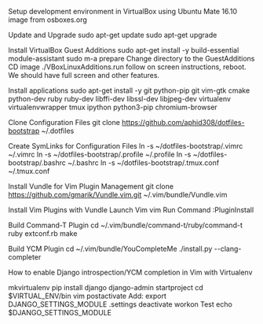 Setup development environment in VirtualBox using Ubuntu Mate 16.10 image from osboxes.org 

Update and Upgrade
sudo apt-get update
sudo apt-get upgrade

Install VirtualBox Guest Additions
sudo apt-get install -y build-essential module-assistant
sudo m-a prepare
Change directory to the GuestAdditions CD image
./VBoxLinuxAdditions.run
follow on screen instructions, reboot. We should have full screen and other features.

Install applications
sudo apt-get install -y git python-pip git vim-gtk cmake python-dev ruby ruby-dev libffi-dev libssl-dev libjpeg-dev virtualenv virtualenvwrapper tmux ipython python3-pip chromium-browser

Clone Configuration Files
git clone https://github.com/aphid308/dotfiles-bootstrap ~/.dotfiles

Create SymLinks for Configuration Files
ln -s ~/dotfiles-bootstrap/.vimrc ~/.vimrc
ln -s ~/dotfiles-bootstrap/.profile ~/.profile
ln -s ~/dotfiles-bootstrap/.bashrc ~/.bashrc
ln -s ~/dotfiles-bootstrap/.tmux.conf ~/.tmux.conf

Install Vundle for Vim Plugin Management
git clone https://github.com/gmarik/Vundle.vim.git ~/.vim/bundle/Vundle.vim

Install Vim Plugins with Vundle
Launch Vim
vim
Run Command
:PluginInstall

Build Command-T Plugin
cd ~/.vim/bundle/command-t/ruby/command-t
ruby extconf.rb
make

Build YCM Plugin
cd ~/.vim/bundle/YouCompleteMe
./install.py --clang-completer

How to enable Django introspection/YCM completion in Vim with Virtualenv

mkvirtualenv <your django virtualenv>
pip install django
django-admin startproject <project>
cd $VIRTUAL_ENV/bin
vim postactivate
Add:
export DJANGO_SETTINGS_MODULE <project>.settings
deactivate
workon <your django virtualenv>
Test
echo $DJANGO_SETTINGS_MODULE

